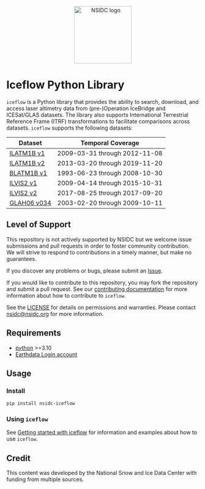 <p align="center">
  <img alt="NSIDC logo" src="https://nsidc.org/themes/custom/nsidc/logo.svg" width="150" />
</p>

# Iceflow Python Library

`iceflow` is a Python library that provides the ability to search, download, and
access laser altimetry data from (pre-)Operation IceBridge and ICESat/GLAS
datasets. The library also supports International Terrestrial Reference Frame
(ITRF) transformations to facilitate comparisons across datasets. `iceflow`
supports the following datasets:

| Dataset                                                  | Temporal Coverage             |
| -------------------------------------------------------- | ----------------------------- |
| [ILATM1B v1](https://nsidc.org/data/ilatm1b/versions/1)  | 2009-03-31 through 2012-11-08 |
| [ILATM1B v2](https://nsidc.org/data/ilatm1b/versions/2)  | 2013-03-20 through 2019-11-20 |
| [BLATM1B v1](https://nsidc.org/data/blatm1b/versions/1)  | 1993-06-23 through 2008-10-30 |
| [ILVIS2 v1](https://nsidc.org/data/ilvis2/versions/1)    | 2009-04-14 through 2015-10-31 |
| [ILVIS2 v2](https://nsidc.org/data/ilvis2/versions/2)    | 2017-08-25 through 2017-09-20 |
| [GLAH06 v034](https://nsidc.org/data/glah06/versions/34) | 2003-02-20 through 2009-10-11 |

## Level of Support

This repository is not actively supported by NSIDC but we welcome issue
submissions and pull requests in order to foster community contribution. We will
strive to respond to contributions in a timely manner, but make no guarantees.

If you discover any problems or bugs, please submit an
[Issue](https://github.com/nsidc/iceflow/issues/new).

If you would like to contribute to this repository, you may fork the repository
and submit a pull request. See our
[contributing documentation](https://iceflow.readthedocs.io/en/latest/contributing.html)
for more information about how to contribute to `iceflow`.

See the [LICENSE](./LICENSE) for details on permissions and warranties. Please
contact nsidc@nsidc.org for more information.

## Requirements

- [python](https://www.python.org/) >=3.10
- [Earthdata Login account](https://urs.earthdata.nasa.gov/)

## Usage

### Install

```bash
pip install nsidc-iceflow
```

### Using `iceflow`

See
[Getting started with iceflow](https://iceflow.readthedocs.io/en/latest/getting-started.html)
for information and examples about how to use `iceflow`.

## Credit

This content was developed by the National Snow and Ice Data Center with funding
from multiple sources.
